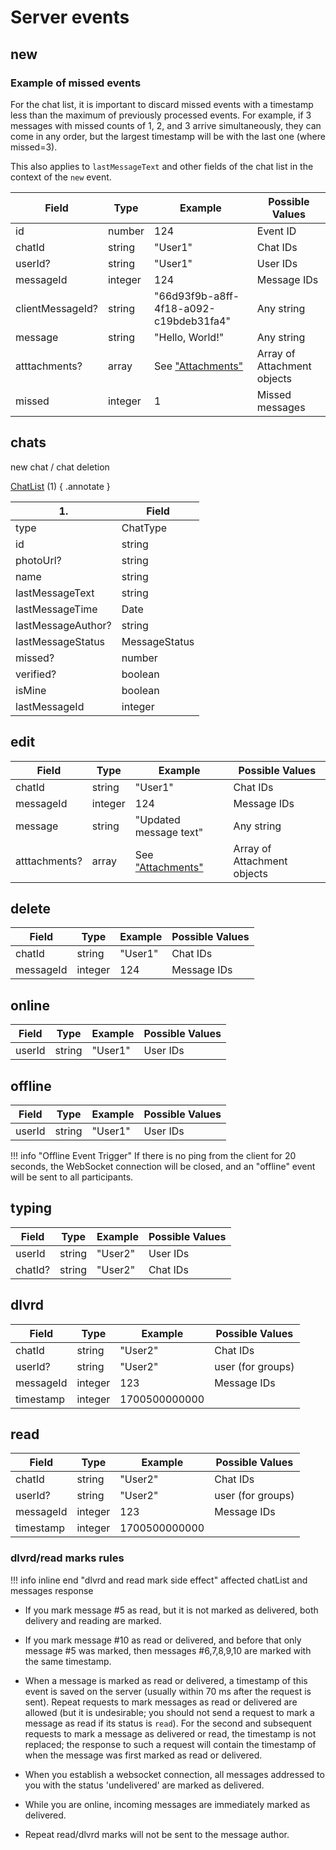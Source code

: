 # Server events

## new

### Example of missed events

For the chat list, it is important to discard missed events with a timestamp less than the maximum of previously processed events. For example, if 3 messages with missed counts of 1, 2, and 3 arrive simultaneously, they can come in any order, but the largest timestamp will be with the last one (where missed=3).

This also applies to `lastMessageText` and other fields of the chat list in the context of the `new` event.

| Field            | Type    | Example                                  | Possible Values             |
| ---------------- | ------- | ---------------------------------------- | --------------------------- |
| id               | number  | 124                                      | Event ID                    |
| chatId           | string  | "User1"                                  | Chat IDs                    |
| userId?          | string  | "User1"                                  | User IDs                    |
| messageId        | integer | 124                                      | Message IDs                 |
| clientMessageId? | string  | "66d93f9b-a8ff-4f18-a092-c19bdeb31fa4"   | Any string                  |
| message          | string  | "Hello, World!"                          | Any string                  |
| atttachments?    | array   | See ["Attachments"](types/attachment.md) | Array of Attachment objects |
| missed           | integer | 1                                        | Missed messages             |

## chats

new chat / chat deletion

[ChatList](types/chat-list.md) (1)
{ .annotate }

  | 1.                 | Field         |
  | ------------------ | ------------- |
  | type               | ChatType      |
  | id                 | string        |
  | photoUrl?          | string        |
  | name               | string        |
  | lastMessageText    | string        |
  | lastMessageTime    | Date          |
  | lastMessageAuthor? | string        |
  | lastMessageStatus  | MessageStatus |
  | missed?            | number        |
  | verified?          | boolean       |
  | isMine             | boolean       |
  | lastMessageId      | integer       |

## edit

| Field         | Type    | Example                                  | Possible Values             |
| ------------- | ------- | ---------------------------------------- | --------------------------- |
| chatId        | string  | "User1"                                  | Chat IDs                    |
| messageId     | integer | 124                                      | Message IDs                 |
| message       | string  | "Updated message text"                   | Any string                  |
| atttachments? | array   | See ["Attachments"](types/attachment.md) | Array of Attachment objects |

## delete

| Field     | Type    | Example | Possible Values |
| --------- | ------- | ------- | --------------- |
| chatId    | string  | "User1" | Chat IDs        |
| messageId | integer | 124     | Message IDs     |

## online

| Field  | Type   | Example | Possible Values |
| ------ | ------ | ------- | --------------- |
| userId | string | "User1" | User IDs        |

## offline

| Field  | Type   | Example | Possible Values |
| ------ | ------ | ------- | --------------- |
| userId | string | "User1" | User IDs        |

!!! info "Offline Event Trigger"
    If there is no ping from the client for 20 seconds, the WebSocket connection will be closed, and an "offline" event will be sent to all participants.

## typing

| Field   | Type   | Example | Possible Values |
| ------- | ------ | ------- | --------------- |
| userId  | string | "User2" | User IDs        |
| chatId? | string | "User2" | Chat IDs        |

## dlvrd

| Field     | Type    | Example       | Possible Values   |
| --------- | ------- | ------------- | ----------------- |
| chatId    | string  | "User2"       | Chat IDs          |
| userId?   | string  | "User2"       | user (for groups) |
| messageId | integer | 123           | Message IDs       |
| timestamp | integer | 1700500000000 |                   |

## read

| Field     | Type    | Example       | Possible Values   |
| --------- | ------- | ------------- | ----------------- |
| chatId    | string  | "User2"       | Chat IDs          |
| userId?   | string  | "User2"       | user (for groups) |
| messageId | integer | 123           | Message IDs       |
| timestamp | integer | 1700500000000 |                   |

### dlvrd/read marks rules

!!! info inline end "dlvrd and read mark side effect"
    affected chatList and messages response

- If you mark message #5 as read, but it is not marked as delivered, both delivery and reading are marked.

- If you mark message #10 as read or delivered, and before that only message #5 was marked, then messages #6,7,8,9,10 are marked with the same timestamp.

- When a message is marked as read or delivered, a timestamp of this event is saved on the server (usually within 70 ms after the request is sent). Repeat requests to mark messages as read or delivered are allowed (but it is undesirable; you should not send a request to mark a message as read if its status is `read`). For the second and subsequent requests to mark a message as delivered or read, the timestamp is not replaced; the response to such a request will contain the timestamp of when the message was first marked as read or delivered.

- When you establish a websocket connection, all messages addressed to you with the status 'undelivered' are marked as delivered.

- While you are online, incoming messages are immediately marked as delivered.

- Repeat read/dlvrd marks will not be sent to the message author.
